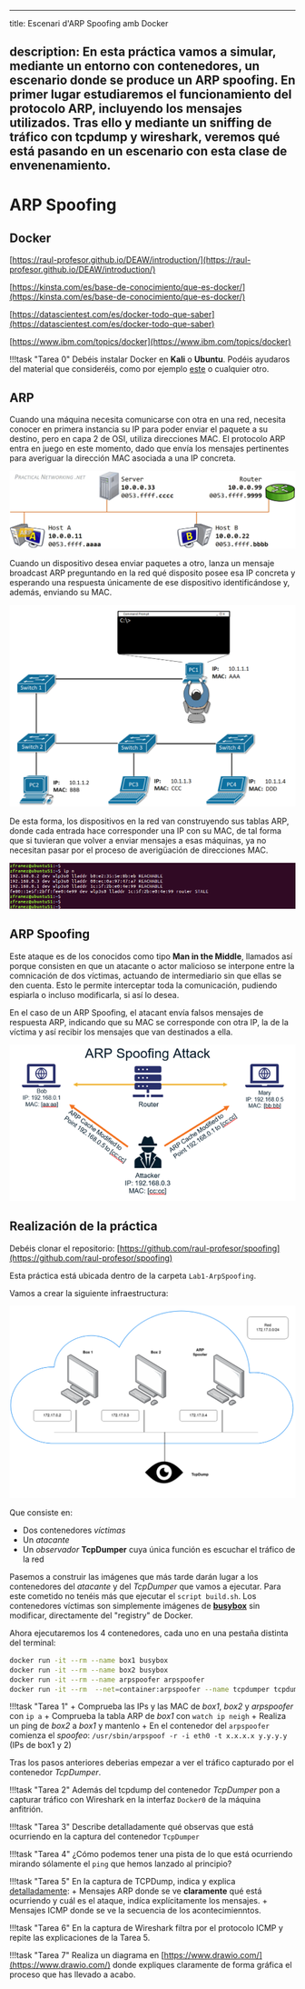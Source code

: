 
---
title: Escenari d'ARP Spoofing amb Docker

description: En esta práctica vamos a simular, mediante un entorno con contenedores, un escenario donde se produce un ARP spoofing. En primer lugar estudiaremos el funcionamiento del protocolo ARP, incluyendo los mensajes utilizados. Tras ello y mediante un sniffing de tráfico con tcpdump y wireshark, veremos qué está pasando en un escenario con esta clase de envenenamiento.
---


# ARP Spoofing 

## Docker

[https://raul-profesor.github.io/DEAW/introduction/](https://raul-profesor.github.io/DEAW/introduction/)

[https://kinsta.com/es/base-de-conocimiento/que-es-docker/](https://kinsta.com/es/base-de-conocimiento/que-es-docker/)

[https://datascientest.com/es/docker-todo-que-saber](https://datascientest.com/es/docker-todo-que-saber)

[https://www.ibm.com/topics/docker](https://www.ibm.com/topics/docker)


!!!task "Tarea 0"
        Debéis instalar Docker en **Kali** o **Ubuntu**. Podéis ayudaros del material que consideréis, como por ejemplo [este](https://cabrajeta.com/2020/09/como-instalar-docker-en-kali-linux-2020/) o cualquier otro.


## ARP

Cuando una máquina necesita comunicarse con otra en una red, necesita conocer en primera instancia su IP para poder enviar el paquete a su destino, pero en capa 2 de OSI, utiliza direcciones MAC. El protocolo ARP entra en juego en este momento, dado que envía los mensajes pertinentes para averiguar la dirección MAC asociada a una IP concreta.

![](img/arp.gif)

Cuando un dispositivo desea enviar paquetes a otro, lanza un mensaje broadcast ARP preguntando en la red qué disposito posee esa IP concreta y esperando una respuesta únicamente de ese dispositivo identificándose y, además, enviando su MAC.

![](img/arp2.gif)



De esta forma, los dispositivos en la red van construyendo sus tablas ARP, donde cada entrada hace corresponder una IP con su MAC, de tal forma que si tuvieran que volver a enviar mensajes a esas máquinas, ya no necesitan pasar por el proceso de averigüación de direcciones MAC.

![](img/ip-neighbor-show.png)

## ARP Spoofing

Este ataque es de los conocidos como tipo **Man in the Middle**, llamados así porque consisten en que un atacante o actor malicioso se interpone entre la comnicación de dos víctimas, actuando de intermediario sin que ellas se den cuenta. Esto le permite interceptar toda la comunicación, pudiendo espiarla o incluso modificarla, si así lo desea.

En el caso de un ARP Spoofing, el atacant envía falsos mensajes de respuesta ARP, indicando que su MAC se corresponde con otra IP, la de la víctima y así recibir los mensajes que van destinados a ella.

![](img/spoofing.png)



## Realización de la práctica

Debéis clonar el repositorio: [https://github.com/raul-profesor/spoofing](https://github.com/raul-profesor/spoofing)

Esta práctica está ubicada dentro de la carpeta `Lab1-ArpSpoofing`.

Vamos a crear la siguiente infraestructura:

![](./img/arp_spoofing.png) 

Que consiste en:

+ Dos contenedores *víctimas*
+ Un *atacante*
+ Un *observador* **TcpDumper** cuya única función es escuchar el tráfico de la red

Pasemos a construir las imágenes que más tarde darán lugar a los contenedores del *atacante* y del *TcpDumper* que vamos a ejecutar. Para este cometido no tenéis más que ejecutar el `script build.sh`.
Los contenedores víctimas son simplemente imágenes de [**busybox**](https://unpocodejava.com/2021/11/18/queesbusybox/) sin modificar, directamente del "registry" de Docker.

Ahora ejecutaremos los 4 contenedores, cada uno en una pestaña distinta del terminal:

```bash
docker run -it --rm --name box1 busybox
docker run -it --rm --name box2 busybox
docker run -it --rm --name arpspoofer arpspoofer
docker run -it --rm  --net=container:arpspoofer --name tcpdumper tcpdumper
```

!!!task "Tarea 1"
    + Comprueba las IPs y las MAC de *box1*, *box2* y *arpspoofer* con `ip a`
    + Comprueba la tabla ARP de *box1* con `watch ip neigh`
    + Realiza un ping de *box2* a *box1* y mantenlo
    + En el contenedor del `arpspoofer` comienza el *spoofeo*: `/usr/sbin/arpspoof -r -i eth0 -t x.x.x.x y.y.y.y` (IPs de box1 y 2)

Tras los pasos anteriores deberias empezar a ver el tráfico capturado por el contenedor *TcpDumper*.

!!!task "Tarea 2"
    Además del tcpdump del contenedor *TcpDumper* pon a capturar tráfico con Wireshark en la interfaz `Docker0` de la máquina anfitrión.

!!!task "Tarea 3"
    Describe detalladamente qué observas que está ocurriendo en la captura del contenedor `TcpDumper`

!!!task "Tarea 4"
    ¿Cómo podemos tener una pista de lo que está ocurriendo mirando sólamente el `ping` que hemos lanzado al principio?

!!!task "Tarea 5"
    En la captura de TCPDump, indica y explica <u>detalladamente</u>:
        + Mensajes ARP donde se ve **claramente** qué está ocurriendo y cuál es el ataque, indíca explícitamente los mensajes.
        + Mensajes ICMP donde se ve la secuencia de los acontecimienntos.

!!!task "Tarea 6"
    En la captura de Wireshark filtra por el protocolo ICMP y repite las explicaciones de la Tarea 5.

!!!task "Tarea 7"
        Realiza un diagrama en [https://www.drawio.com/](https://www.drawio.com/) donde expliques claramente de forma gráfica el proceso que has llevado a acabo.
